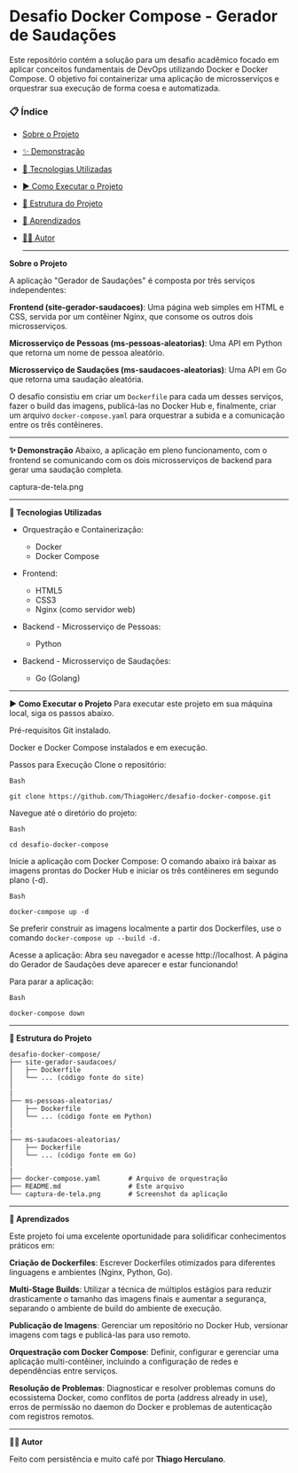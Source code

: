 # Desafio Docker Compose - Gerador de Saudações
Este repositório contém a solução para um desafio acadêmico focado em aplicar conceitos fundamentais de DevOps utilizando Docker e Docker Compose. O objetivo foi containerizar uma aplicação de microsserviços e orquestrar sua execução de forma coesa e automatizada.

### 📋 Índice

- [Sobre o Projeto](#sobre-o-projeto)
- [✨ Demonstração](#-demonstração)
- [🔧 Tecnologias Utilizadas](#-tecnologias-utilizadas)
- [▶️ Como Executar o Projeto](#️-como-executar-o-projeto)
- [📂 Estrutura do Projeto](#-estrutura-do-projeto)
- [🧠 Aprendizados](#-aprendizados)
- [👨‍💻 Autor](#-autor)

  ---
  
**Sobre o Projeto**

A aplicação "Gerador de Saudações" é composta por três serviços independentes:

**Frontend (site-gerador-saudacoes)**: Uma página web simples em HTML e CSS, servida por um contêiner Nginx, que consome os outros dois microsserviços.

**Microsserviço de Pessoas (ms-pessoas-aleatorias)**: Uma API em Python que retorna um nome de pessoa aleatório.

**Microsserviço de Saudações (ms-saudacoes-aleatorias)**: Uma API em Go que retorna uma saudação aleatória.

O desafio consistiu em criar um ```Dockerfile``` para cada um desses serviços, fazer o build das imagens, publicá-las no Docker Hub e, finalmente, criar um arquivo ```docker-compose.yaml``` para orquestrar a subida e a comunicação entre os três contêineres.

---

**✨ Demonstração**
Abaixo, a aplicação em pleno funcionamento, com o frontend se comunicando com os dois microsserviços de backend para gerar uma saudação completa.

captura-de-tela.png

---

**🔧 Tecnologias Utilizadas**

- Orquestração e Containerização:
  - Docker
  - Docker Compose

- Frontend:
  - HTML5
  - CSS3
  - Nginx (como servidor web)

- Backend - Microsserviço de Pessoas:
  - Python

- Backend - Microsserviço de Saudações:
  - Go (Golang)

---

**▶️ Como Executar o Projeto**
Para executar este projeto em sua máquina local, siga os passos abaixo.

Pré-requisitos
Git instalado.

Docker e Docker Compose instalados e em execução.

Passos para Execução
Clone o repositório:
```
Bash

git clone https://github.com/ThiagoHerc/desafio-docker-compose.git
```
Navegue até o diretório do projeto:
```
Bash

cd desafio-docker-compose
```
Inicie a aplicação com Docker Compose:
O comando abaixo irá baixar as imagens prontas do Docker Hub e iniciar os três contêineres em segundo plano (-d).
```
Bash

docker-compose up -d
```
Se preferir construir as imagens localmente a partir dos Dockerfiles, use o comando ```docker-compose up --build -d.```

Acesse a aplicação:
Abra seu navegador e acesse http://localhost.
A página do Gerador de Saudações deve aparecer e estar funcionando!

Para parar a aplicação:
```
Bash

docker-compose down
```
---

**📂 Estrutura do Projeto**
```
desafio-docker-compose/
├── site-gerador-saudacoes/
│   ├── Dockerfile
│   └── ... (código fonte do site)
│
|
├── ms-pessoas-aleatorias/
│   ├── Dockerfile
│   └── ... (código fonte em Python)
│
|
├── ms-saudacoes-aleatorias/
│   ├── Dockerfile
│   └── ... (código fonte em Go)
│
|
├── docker-compose.yaml       # Arquivo de orquestração
├── README.md                 # Este arquivo
└── captura-de-tela.png       # Screenshot da aplicação
```
---

**🧠 Aprendizados**

Este projeto foi uma excelente oportunidade para solidificar conhecimentos práticos em:

**Criação de Dockerfiles**: Escrever Dockerfiles otimizados para diferentes linguagens e ambientes (Nginx, Python, Go).

**Multi-Stage Builds**: Utilizar a técnica de múltiplos estágios para reduzir drasticamente o tamanho das imagens finais e aumentar a segurança, separando o ambiente de build do ambiente de execução.

**Publicação de Imagens**: Gerenciar um repositório no Docker Hub, versionar imagens com tags e publicá-las para uso remoto.

**Orquestração com Docker Compose**: Definir, configurar e gerenciar uma aplicação multi-contêiner, incluindo a configuração de redes e dependências entre serviços.

**Resolução de Problemas**: Diagnosticar e resolver problemas comuns do ecossistema Docker, como conflitos de porta (address already in use), erros de permissão no daemon do Docker e problemas de autenticação com registros remotos.

---

**👨‍💻 Autor**

Feito com persistência e muito café por **Thiago Herculano**.
